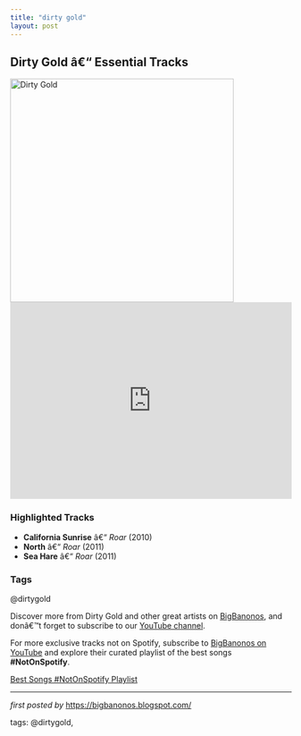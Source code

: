 ```yaml
---
title: "dirty gold"
layout: post
---
```

<h2>Dirty Gold â€“ Essential Tracks</h2> <div > <img src="https://i.scdn.co/image/ab67616d00001e02ece1c495630ed6d372f3ebb9" alt="Dirty Gold" width="400" />
</div> <iframe src="https://open.spotify.com/embed/playlist/5zwd0Veybqy82D4nPzUCxB?utm_source=generator" width="100%" height="352" frameborder="0" allowfullscreen="" allow="autoplay; clipboard-write; encrypted-media; fullscreen; picture-in-picture" loading="lazy"></iframe> <h3>Highlighted Tracks</h3>
<ul> <li><strong>California Sunrise</strong> â€“ <em>Roar</em> (2010)</li> <li><strong>North</strong> â€“ <em>Roar</em> (2011)</li> <li><strong>Sea Hare</strong> â€“ <em>Roar</em> (2011)</li>
</ul> <h3>Tags</h3>
<p>@dirtygold</p> <p>Discover more from Dirty Gold and other great artists on <a href="https://bigbanonos.blogspot.com/" target="_blank">BigBanonos</a>, and donâ€™t forget to subscribe to our <a href="https://www.youtube.com/@BigBanonos" target="_blank">YouTube channel</a>.</p>


<!--Subscribe and Playlist Links-->
<div>
    <p>For more exclusive tracks not on Spotify, subscribe to <a href="https://www.youtube.com/@BigBanonos" target="_blank">BigBanonos on YouTube</a> and explore their curated playlist of the best songs <strong>#NotOnSpotify</strong>.</p>
    <p><a href="https://www.youtube.com/playlist?list=PLtuNtuTatqI0kFahUCbtbfenC_ET5O_tr" target="_blank">Best Songs #NotOnSpotify Playlist<br /></a></p></div>

<hr />

<p><em>first posted by</em> <a href="https://bigbanonos.blogspot.com/" rel="noopener" target="_new">https://bigbanonos.blogspot.com/</a></p>

<p>tags: @dirtygold,</p>
